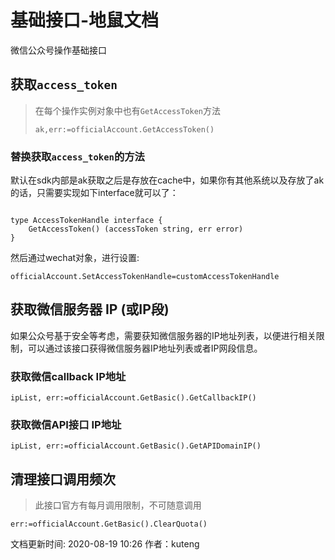 # 基础接口-地鼠文档

微信公众号操作基础接口

## 获取`access_token` <a id="5qhbmp"></a>

> 在每个操作实例对象中也有`GetAccessToken`方法
>
> ```text
> ak,err:=officialAccount.GetAccessToken()
> ```

### 替换获取`access_token`的方法 <a id="33lxdl"></a>

默认在sdk内部是ak获取之后是存放在cache中，如果你有其他系统以及存放了ak的话，只需要实现如下interface就可以了：

```text

type AccessTokenHandle interface {
    GetAccessToken() (accessToken string, err error)
}
```

然后通过wechat对象，进行设置:

```text
officialAccount.SetAccessTokenHandle=customAccessTokenHandle
```

## 获取微信服务器 IP \(或IP段\) <a id="s8euv"></a>

如果公众号基于安全等考虑，需要获知微信服务器的IP地址列表，以便进行相关限制，可以通过该接口获得微信服务器IP地址列表或者IP网段信息。

### 获取微信callback IP地址 <a id="dp8tgo"></a>

```text
ipList, err:=officialAccount.GetBasic().GetCallbackIP()
```

### 获取微信API接口 IP地址 <a id="gay9hd"></a>

```text
ipList, err:=officialAccount.GetBasic().GetAPIDomainIP()
```

## 清理接口调用频次 <a id="dvi0pi"></a>

> 此接口官方有每月调用限制，不可随意调用

```text
err:=officialAccount.GetBasic().ClearQuota()
```

文档更新时间: 2020-08-19 10:26   作者：kuteng

